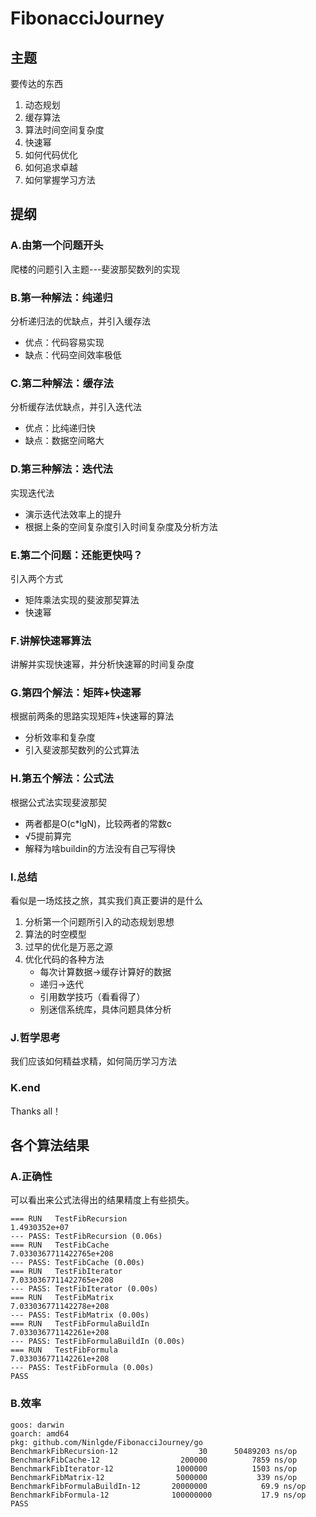 # FibonacciJourney
## 主题
要传达的东西
1. 动态规划
2. 缓存算法
3. 算法时间空间复杂度
4. 快速幂
5. 如何代码优化
6. 如何追求卓越
7. 如何掌握学习方法
## 提纲
### A.由第一个问题开头
爬楼的问题引入主题---斐波那契数列的实现
### B.第一种解法：纯递归
分析递归法的优缺点，并引入缓存法
* 优点：代码容易实现
* 缺点：代码空间效率极低
### C.第二种解法：缓存法
分析缓存法优缺点，并引入迭代法
* 优点：比纯递归快
* 缺点：数据空间略大
### D.第三种解法：迭代法
实现迭代法
* 演示迭代法效率上的提升
* 根据上条的空间复杂度引入时间复杂度及分析方法
### E.第二个问题：还能更快吗？
引入两个方式
* 矩阵乘法实现的斐波那契算法
* 快速幂
### F.讲解快速幂算法
讲解并实现快速幂，并分析快速幂的时间复杂度
### G.第四个解法：矩阵+快速幂
根据前两条的思路实现矩阵+快速幂的算法
* 分析效率和复杂度
* 引入斐波那契数列的公式算法
### H.第五个解法：公式法
根据公式法实现斐波那契
* 两者都是O(c*lgN)，比较两者的常数c
* √5提前算完
* 解释为啥buildin的方法没有自己写得快
### I.总结
看似是一场炫技之旅，其实我们真正要讲的是什么
1. 分析第一个问题所引入的动态规划思想
2. 算法的时空模型
3. 过早的优化是万恶之源
4. 优化代码的各种方法
    * 每次计算数据->缓存计算好的数据
    * 递归->迭代
    * 引用数学技巧（看看得了）
    * 别迷信系统库，具体问题具体分析
### J.哲学思考
我们应该如何精益求精，如何简历学习方法
### K.end
Thanks all！

## 各个算法结果
### A.正确性
可以看出来公式法得出的结果精度上有些损失。
```
=== RUN   TestFibRecursion
1.4930352e+07
--- PASS: TestFibRecursion (0.06s)
=== RUN   TestFibCache
7.0330367711422765e+208
--- PASS: TestFibCache (0.00s)
=== RUN   TestFibIterator
7.0330367711422765e+208
--- PASS: TestFibIterator (0.00s)
=== RUN   TestFibMatrix
7.033036771142278e+208
--- PASS: TestFibMatrix (0.00s)
=== RUN   TestFibFormulaBuildIn
7.033036771142261e+208
--- PASS: TestFibFormulaBuildIn (0.00s)
=== RUN   TestFibFormula
7.033036771142261e+208
--- PASS: TestFibFormula (0.00s)
PASS
```

### B.效率

```
goos: darwin
goarch: amd64
pkg: github.com/Ninlgde/FibonacciJourney/go
BenchmarkFibRecursion-12         	      30	  50489203 ns/op
BenchmarkFibCache-12             	  200000	      7859 ns/op
BenchmarkFibIterator-12          	 1000000	      1503 ns/op
BenchmarkFibMatrix-12            	 5000000	       339 ns/op
BenchmarkFibFormulaBuildIn-12    	20000000	        69.9 ns/op
BenchmarkFibFormula-12           	100000000	        17.9 ns/op
PASS
```